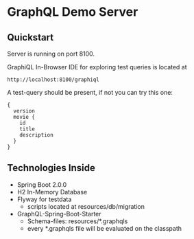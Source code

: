 # GraphQL Demo Server

## Quickstart
Server is running on port 8100.

GraphiQL In-Browser IDE for exploring test queries is located at
```
http://localhost:8100/graphiql
```

A test-query should be present, if not you can try this one:
```
{
  version
  movie {
    id
    title
    description
  }
}
```

## Technologies Inside
* Spring Boot 2.0.0
* H2 In-Memory Database
* Flyway for testdata
  * scripts located at resources/db/migration
* GraphQL-Spring-Boot-Starter
  * Schema-files: resources/*.graphqls
  * every *.graphqls file will be evaluated on the classpath

